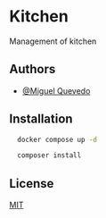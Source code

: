 
#  Kitchen 

Management of kitchen 

## Authors

- [@Miguel Quevedo](https://github.com/leugin)


## Installation

```bash
  docker compose up -d
```

```bash
  composer install
```

## License

[MIT](https://choosealicense.com/licenses/mit/)

